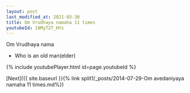 ```yaml
---
layout: post
last_modified_at: 2021-03-30
title: Om Vrudhaya namaha 11 times
youtubeId: 18MyT2T_HYs
---
```

 
 
Om Vrudhaya nama 
 
 -  Who is an old man(elder) 
 
  
 
  
 
 
 
 
 
 


{% include youtubePlayer.html id=page.youtubeId %}
 
[Next]({{ site.baseurl }}{% link  split1/_posts/2014-07-29-Om avedaniyaya namaha 11 times.md%})
 
